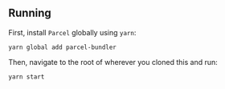 ## Running
First, install `Parcel` globally using `yarn`:
```
yarn global add parcel-bundler
```


Then, navigate to the root of wherever you cloned this and run:
```
yarn start
```